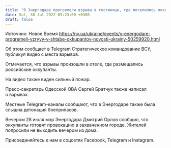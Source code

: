 ```yaml
---
title: "В Энергодаре прогремели взрывы в гостинице, где поселились оккупанты: вспыхнул сильный пожар"
date: Sat, 30 Jul 2022 09:23:00 +0300
draft: false
---
```

Источник: Новое Время https://nv.ua/ukraine/events/v-energodare-progremeli-vzryvy-v-shtabe-okkupantov-novosti-ukrainy-50259920.html


Об этом сообщает в Telegram Стратегическое командование ВСУ, публикуя видео с места взрывов.

Отмечается, что взрывы произошли в отеле, где размещались российские оккупанты.

На видео также виден сильный пожар.

Пресс-секретарь Одесской ОВА Сергей Братчук также написал о взрывах.

Местные Telegram-каналы сообщают, что в Энергодаре также была слышна детонация боеприпасов.

Вечером 28 июля мэр Энергодара Дмитрий Орлов сообщил, что оккупанты готовят провокацию в захваченном городе. Жителей попросили не выходить вечером из дома.

Присоединяйтесь к нам в соцсетях Facebook, Telegram и Instagram.
